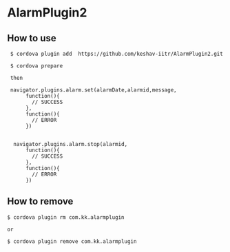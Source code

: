 AlarmPlugin2
============

How to use
------------------

     $ cordova plugin add  https://github.com/keshav-iitr/AlarmPlugin2.git

     $ cordova prepare
     
     then
     
     navigator.plugins.alarm.set(alarmDate,alarmid,message, 
          function(){
            // SUCCESS
          }, 
          function(){
            // ERROR
          })
     
     
      navigator.plugins.alarm.stop(alarmid, 
          function(){
            // SUCCESS
          }, 
          function(){
            // ERROR
          })
          
     
How to remove
---------------

    $ cordova plugin rm com.kk.alarmplugin
    
    or
    
    $ cordova plugin remove com.kk.alarmplugin
